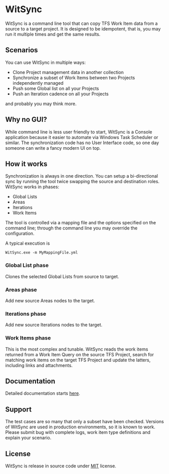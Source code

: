 # WitSync

WitSync is a command line tool that can copy TFS Work Item data from a source to a target project.
It is designed to be idempotent, that is, you may run it multiple times and get the same results.

## Scenarios
You can use WitSync in multiple ways:

 - Clone Project management data in another collection
 - Synchronize a subset of Work Items between two Projects independently managed
 - Push some Global list on all your Projects
 - Push an Iteration cadence on all your Projects

and probably you may think more.

## Why no GUI?
While command line is less user friendly to start, WitSync is a Console application because it easier to automate via Windows Task Scheduler or similar.
The synchronization code has no User Interface code, so one day someone can write a fancy modern UI on top.


## How it works
Synchronization is always in one direction. You can setup a bi-directional sync by running the tool twice swapping the source and destination roles. 
WitSync works in phases:
 - Global Lists
 - Areas
 - Iterations
 - Work Items

The tool is controlled via a mapping file and the options specified on the command line; through the command line you may override the configuration.

A typical execution is
```Batchfile
WitSync.exe -m MyMappingFile.yml
```

### Global List phase
Clones the selected Global Lists from source to target.

### Areas phase
Add new source Areas nodes to the target.

### Iterations phase
Add new source Iterations nodes to the target.

### Work Items phase
This is the most complex and tunable. WitSync reads the work items returned from a Work Item Query on the source TFS Project, search for matching work items on the target TFS Project and update the latters, including links and attachments.


## Documentation
Detailed documentation starts [here](docs/Introduction.md).


## Support
The test cases are so many that only a subset have been checked. Versions of WitSync are used in production environments, so it is known to work.
Please submit bug with complete logs, work item type definitions and explain your scenario.


## License
WitSync is release in source code under [MIT](http://opensource.org/licenses/MIT) license.

